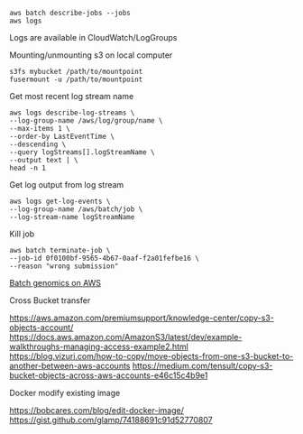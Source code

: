     aws batch describe-jobs --jobs
    aws logs

Logs are available in CloudWatch/LogGroups

Mounting/unmounting s3 on local computer

    s3fs mybucket /path/to/mountpoint
    fusermount -u /path/to/mountpoint

Get most recent log stream name

    aws logs describe-log-streams \
    --log-group-name /aws/log/group/name \
    --max-items 1 \
    --order-by LastEventTime \
    --descending \
    --query logStreams[].logStreamName \
    --output text | \
    head -n 1

Get log output from log stream

    aws logs get-log-events \
    --log-group-name /aws/batch/job \
    --log-stream-name logStreamName
    
Kill job 

    aws batch terminate-job \
    --job-id 0f0100bf-9565-4b67-0aaf-f2a01fefbe16 \
    --reason "wrong submission"
    
[Batch genomics on AWS](https://aws.amazon.com/blogs/compute/building-high-throughput-genomics-batch-workflows-on-aws-introduction-part-1-of-4/)

Cross Bucket transfer

<https://aws.amazon.com/premiumsupport/knowledge-center/copy-s3-objects-account/>
<https://docs.aws.amazon.com/AmazonS3/latest/dev/example-walkthroughs-managing-access-example2.html>
<https://blog.vizuri.com/how-to-copy/move-objects-from-one-s3-bucket-to-another-between-aws-accounts>
<https://medium.com/tensult/copy-s3-bucket-objects-across-aws-accounts-e46c15c4b9e1>

Docker modify existing image

https://bobcares.com/blog/edit-docker-image/
<https://gist.github.com/glamp/74188691c91d52770807>

